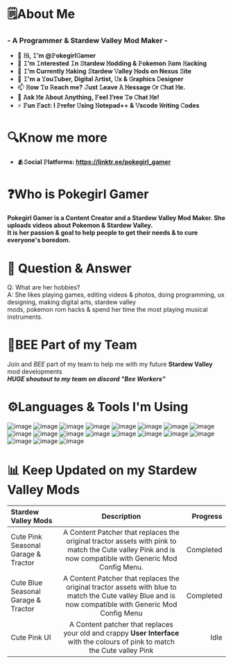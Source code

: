 # **🗒️About Me**
### - A Programmer & Stardew Valley Mod Maker -
- 👋 **𝙷i, 𝙸’m @𝙿okegirl𝙶amer**
- 👀 **𝙸’m 𝙸nterested 𝙸n 𝚂tardew 𝙼odding & 𝙿okemon 𝚁om 𝙷acking**
- 🌱 **𝙸’m Currently 𝙼aking 𝚂tardew 𝚅alley 𝙼ods on Nexus 𝚂ite**
- 💞️ **𝙸'm a 𝚈ou𝚃uber, Digital 𝙰rtist, 𝚄x & 𝙶raphics 𝙳esigner**
- 📫 **𝙷ow 𝚃o 𝚁each me? 𝙹ust 𝙻eave 𝙰 𝙼essage 𝙾r 𝙲hat 𝙼e.**
- 💬 **𝙰sk 𝙼e 𝙰bout 𝙰nything, 𝙵eel 𝙵ree 𝚃o 𝙲hat 𝙼e!**
- ⚡ **𝙵un 𝙵act: I 𝙿refer 𝚄sing 𝙽otepad++ & 𝚅scode 𝚆riting 𝙲odes**

# 🔍Know me more 
- **🫂𝚂ocial 𝙿latforms: https://linktr.ee/pokegirl_gamer**

# ❓Who is Pokegirl Gamer
**Pokegirl Gamer is a Content Creator and a Stardew Valley Mod Maker. She uploads videos about Pokemon & Stardew Valley.\
It is her passion & goal to help people to get their needs & to cure everyone's boredom.**

# 📨 Question & Answer

Q: What are her hobbies?\
A: She likes playing games, editing videos & photos, doing programming, ux designing, making digital arts, stardew valley\
mods, pokemon rom hacks & spend her time the most playing musical instruments.

# 🐝BEE Part of my Team
Join and *BEE* part of my team to help me with my future **Stardew Valley** mod developments\
***HUGE shoutout to my team on discord "Bee Workers"***

# **⚙️Languages & Tools I'm Using**

![image](https://user-images.githubusercontent.com/104786400/232286010-d41250c5-2f65-4c88-baff-f205a08d89c1.png) ![image](https://user-images.githubusercontent.com/104786400/232286042-674aad52-978c-4af3-b5ce-0580272eaee3.png) ![image](https://user-images.githubusercontent.com/104786400/232286493-9f58b63c-7b58-4dad-826b-ba551b2b8c06.png) ![image](https://user-images.githubusercontent.com/104786400/232286504-f744c7a5-81d5-4515-bf20-6c4a771a2410.png) ![image](https://user-images.githubusercontent.com/104786400/232286508-19b8f9d2-1f30-47be-822b-c7eeea2d40e2.png) ![image](https://user-images.githubusercontent.com/104786400/232286519-6776a356-21b8-4aa6-969e-ad0a8a04c93d.png) ![image](https://user-images.githubusercontent.com/104786400/232286526-bfa85940-35c5-4b13-a33c-86914c135893.png) ![image](https://user-images.githubusercontent.com/104786400/232286529-70f6f0bb-cd1e-4adc-bed1-0f3a96b979a7.png) ![image](https://user-images.githubusercontent.com/104786400/232286532-90182345-6fcb-4a3c-8341-55f43dc72d59.png) ![image](https://user-images.githubusercontent.com/104786400/232286541-449d3b4a-5ff1-427e-9f6a-1073427bd2e5.png) ![image](https://user-images.githubusercontent.com/104786400/232286549-5fdc0866-90b5-407f-ab65-44aac5efb7ca.png) ![image](https://user-images.githubusercontent.com/104786400/232286558-0350da49-6078-40a6-8c56-24648bef1fa1.png) ![image](https://user-images.githubusercontent.com/104786400/232286574-ac990ec0-45b3-42d2-aaa8-680ef224ef96.png) ![image](https://user-images.githubusercontent.com/104786400/232286582-f4e9f76c-a71c-4b31-92fb-e02c81c7b102.png) ![image](https://user-images.githubusercontent.com/104786400/232286590-3b21e3a4-68be-4108-a18b-ff0dab6a55b1.png) ![image](https://user-images.githubusercontent.com/104786400/232286605-63b31070-da61-4cdd-8d74-312eedc67c3a.png) ![image](https://user-images.githubusercontent.com/104786400/232286615-6a9f2d75-65bd-42e1-afc7-42b103d8b0e0.png) ![image](https://user-images.githubusercontent.com/104786400/232286621-702391bc-77f1-4737-96c7-311bee2d4f77.png) ![image](https://user-images.githubusercontent.com/104786400/232286628-15bd8049-d04e-486c-bf75-4d896a700347.png)


# 📊 Keep Updated on my Stardew Valley Mods


| Stardew Valley Mods      | Description | Progress     |
| :---        |    :----:   |          ---: |
| Cute Pink Seasonal Garage & Tractor      | A Content Patcher that replaces the original tractor assets with pink to match the Cute valley Pink and is now compatible with Generic Mod Config Menu.       | Completed  |
| Cute Blue Seasonal Garage & Tractor   | A Content Patcher that replaces the original tractor assets with blue to match the Cute valley Blue and is now compatible with Generic Mod Config Menu        | Completed |
| Cute Pink UI | A Content patcher that replaces your old and crappy **User Interface** with the colours of pink to match the Cute valley Pink | Idle |


<!---
Pokegirlgamer/Pokegirlgamer is a ✨ special ✨ repository because its `README.md` (this file) appears on your GitHub profile.
You can click the Preview link to take a look at your changes.
--->

